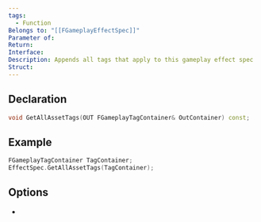 ```yaml
---
tags:
  - Function
Belongs to: "[[FGameplayEffectSpec]]"
Parameter of: 
Return: 
Interface: 
Description: Appends all tags that apply to this gameplay effect spec
Struct:
---
```


## Declaration

```cpp
void GetAllAssetTags(OUT FGameplayTagContainer& OutContainer) const;
```

## Example

```cpp
FGameplayTagContainer TagContainer;   
EffectSpec.GetAllAssetTags(TagContainer);
```

## Options
- 